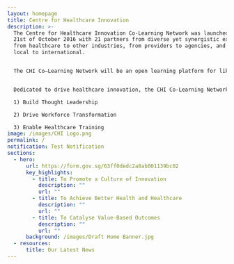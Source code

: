 ```yaml
---
layout: homepage
title: Centre for Healthcare Innovation
description: >-
  The Centre for Healthcare Innovation Co-Learning Network was launched on the
  21st of October 2016 with 21 partners from diverse yet synergistic expertise,
  from healthcare to other industries, from providers to agencies, and from
  local to international.


  The CHI Co–Learning Network will be an open learning platform for like-minded practitioners and enablers to co-learn and co-create innovative solutions to meet current and future healthcare challenges, while delivering value to patients and populations. 


  Dedicated to drive healthcare innovation, the CHI Co-Learning Network has three strategic thrusts

  1) Build Thought Leadership 

  2) Drive Workforce Transformation 

  3) Enable Healthcare Training
image: /images/CHI Logo.png
permalink: /
notification: Test Notification
sections:
  - hero:
      url: https://form.gov.sg/63ff0dedc2a8ab001139bc02
      key_highlights:
        - title: To Promote a Culture of Innovation
          description: ""
          url: ""
        - title: To Achieve Better Health and Healthcare
          description: ""
          url: ""
        - title: To Catalyse Value-Based Outcomes
          description: ""
          url: ""
      background: /images/Draft Home Banner.jpg
  - resources:
      title: Our Latest News
---
```

